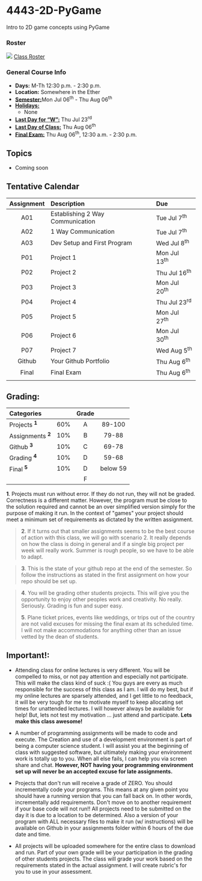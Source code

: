 # 4443-2D-PyGame
Intro to 2D game concepts using PyGame

### Roster
![](https://d3vv6lp55qjaqc.cloudfront.net/items/220B0V0H3c041K2p251Z/google-sheets-16.png?X-CloudApp-Visitor-Id=1094421) [Class Roster](https://docs.google.com/spreadsheets/d/1gjKKgoW3O5DBNkbXMAleqO67SkNbdkOt4fNdQ6VvjKo/edit?usp=sharing)


### General Course Info
- __Days:__ M-Th 12:30 p.m. - 2:30 p.m.
- __Location:__ Somewhere in the Ether
- [__Semester:__](https://msutexas.edu/registrar/_assets/files/pdfs/acadcal1920.pdf)Mon Jul 06<sup>th</sup> - Thu Aug 06<sup>th</sup>
- [__Holidays:__](https://msutexas.edu/registrar/_assets/files/pdfs/acadcal1920.pdf)
  - None
- [__Last Day for “W”:__](https://msutexas.edu/registrar/_assets/files/pdfs/acadcal1920.pdf) Thu Jul 23<sup>rd</sup>
- [__Last Day of Class:__](https://msutexas.edu/registrar/_assets/files/pdfs/acadcal1920.pdf) Thu Aug 06<sup>th</sup>
- [__Final Exam:__](https://msutexas.edu/registrar/_assets/files/pdfs/spring20finals.pdf) Thu Aug 06<sup>th</sup>, 12:30 a.m. - 2:30 p.m.

## Topics

- Coming soon

## Tentative Calendar

| Assignment | Description                      | Due                     |
| :--------: | :------------------------------- | :---------------------- |
|    A01     | Establishing 2 Way Communication | Tue Jul 7<sup>th</sup>  |
|    A02     | 1 Way Communication              | Tue Jul 7<sup>th</sup>  |
|    A03     | Dev Setup and First Program      | Wed Jul 8<sup>th</sup>  |
|    P01     | Project 1                        | Mon Jul 13<sup>th</sup> |
|    P02     | Project 2                        | Thu Jul 16<sup>th</sup> |
|    P03     | Project 3                        | Mon Jul 20<sup>th</sup> |
|    P04     | Project 4                        | Thu Jul 23<sup>rd</sup> |
|    P05     | Project 5                        | Mon Jul 27<sup>th</sup> |
|    P06     | Project 6                        | Mon Jul 30<sup>th</sup> |
|    P07     | Project 7                        | Wed Aug 5<sup>th</sup>  |
|   Github   | Your Github Portfolio            | Thu Aug 6<sup>th</sup>  |
|   Final    | Final Exam                       | Thu Aug 6<sup>th</sup>  |
|            |                                  |                         |


## Grading:

<!-- ### Scenario 1 -->
| Categories                   |       | Grade |          |
| :--------------------------- | :---: | :---: | :------: |
| Projects <sup>**1**</sup>    |  60%  |   A   |  89-100  |
| Assignments <sup>**2**</sup> |  10%  |   B   |  79-88   |
| Github <sup>**3**</sup>      |  10%  |   C   |  69-78   |
| Grading <sup>**4**</sup>     |  10%  |   D   |  59-68   |
| Final <sup>**5**</sup>       |  10%  |   D   | below 59 |
|                              |       |   F   |          |

<!-- ### Scenario 2
| Categories                   |       | Grade |          |
| :--------------------------- | :---: | :---: | :------: |
| Projects <sup>**1**</sup>    |  45%  |   A   |  89-100  |
| Assignments <sup>**2**</sup> |  25%  |   B   |  79-88   |
| Github <sup>**3**</sup>      |  10%  |   C   |  69-78   |
| Grading <sup>**4**</sup>     |  10%  |   D   |  59-68   |
| Final <sup>**5**</sup>       |  10%  |   D   | below 59 |
|                              |       |   F   |          | -->


**1**. Projects must run without error.  If they do not run, they will not be graded. Correctness is a different matter. However, the program must be close to the solution required and cannot be an over simplified version simply for the purpose of making it run. In the context of "games" your project should meet a minimum set of requirements as dictated by the written assignment.
>
>**2**. If it turns out that smaller assignments seems to be the best course of action with this class, we will go with scenario 2. It really depends on how the class is doing in general and if a single big project per week will really work. Summer is rough people, so we have to be able to adapt.

>**3**. This is the state of your github repo at the end of the semester. So follow the instructions as stated in the first assignment on how your repo should be set up.

>**4**. You will be grading other students projects. This will give you the opportunity to enjoy other peoples work and creativity. No really. Seriously. Grading is fun and super easy.
>
>**5**. Plane ticket prices, events like weddings, or trips out of the country are not valid excuses for missing the final exam at its scheduled time. I will not make accommodations for anything other than an issue vetted by the dean of students.

## Important!:

- Attending class for online lectures is very different. You will be compelled to miss, or not pay attention and especially not participate. This will make the class kind of suck :( You guys are every as much responsible for the success of this class as I am. I will do my best, but if my online lectures are sparsely attended, and I get little to no feedback, it will be very tough for me to motivate myself to keep allocating set times for unattended lectures. I will however always be available for help! But, lets not test my motivation ... just attend and participate. **Lets make this class awesome!**

- A number of programming assignments will be made to code and execute. The Creation and use of a development environment is part of being a computer science student. I will assist you at the beginning of class with suggested software, but ultimately making your environment work is totally up to you. When all else fails, I can help you via screen share and chat. **However, NOT having your programming environment set up will never be an accepted excuse for late assignments.**

- Projects that don't run will receive a grade of ZERO. You should incrementally code your programs. This means at any given point you should have a running version that you can fall back on. In other words, incrementally add requirements. Don't move on to another requirement if your base code will not run!!  All projects need to be submitted on the day it is due to a location to be determined. Also a version of your program with ALL necessary files to make it run (w/ instructions) will be available on Github in your assignments folder within 6 hours of the due date and time.

- All projects will be uploaded somewhere for the entire class to download and run. Part of your own grade will be your participation in the grading of other students projects. The class will grade your work based on the requirements stated in the actual assignment. I will create rubric's for you to use in your assessment.
